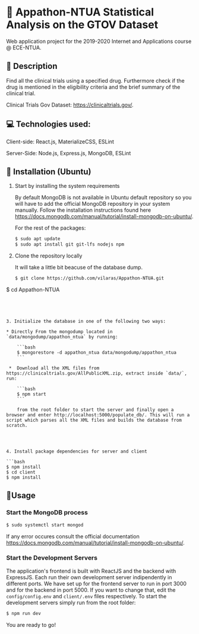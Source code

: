 # :pill: Appathon-NTUA  Statistical Analysis on the GTOV Dataset

Web application project for the 2019-2020 Internet and Applications course @ ECE-NTUA.



## :memo: Description

Find all the clinical trials using a specified drug. Furthermore check if the drug is mentioned in the eligibility criteria and the brief summary of the clinical trial.



Clinical Trials Gov Dataset: https://clinicaltrials.gov/.



## :computer: Technologies used:

Client-side: React.js, MaterializeCSS, ESLint

Server-Side: Node.js, Express.js, MongoDB, ESLint



## **:hammer:** Installation (Ubuntu)

1. Start by installing the system requirements 

   By default MongoDB is not available in Ubuntu default repository so you will have to add the official MongoDB repository in your system manually. Follow the installation instructions found here https://docs.mongodb.com/manual/tutorial/install-mongodb-on-ubuntu/.

   

   For the rest of the packages:

   ```bash
   $ sudo apt update
   $ sudo apt install git git-lfs nodejs npm 
   ```

   
   
2. Clone the repository locally

   It will take a little bit beacuse of the database dump.
   
   ```bash
   $ git clone https://github.com/vilaras/Appathon-NTUA.git
$ cd Appathon-NTUA
   ```
   
   


3. Initialize the database in one of the following two ways:

   * Directly From the mongodump located in `data/mongodump/appathon_ntua` by running:

       ```bash
       $ mongorestore -d appathon_ntua data/mongodump/appathon_ntua
       ```

    *  Download all the XML files from https://clinicaltrials.gov/AllPublicXML.zip, extract inside `data/`, run:

       ```bash
       $ npm start
       ```
       
       from the root folder to start the server and finally open a browser and enter http://localhost:5000/populate_db/. This will run a script which parses all the XML files and builds the database from scratch.
       
       


4. Install package dependencies for server and client

   ```bash
   $ npm install
   $ cd client
   $ npm install 
   ```



##  :tada:Usage

### Start the MongoDB process 

```bash
$ sudo systemctl start mongod
```

If any error occures consult the official documentation https://docs.mongodb.com/manual/tutorial/install-mongodb-on-ubuntu/.

### Start the Development Servers

The application's frontend is built with ReactJS and the backend with ExpressJS. Each run their own development server indipendently in different ports. We have set up for the frontend server to run in port 3000 and for the backend in port 5000. If you want to change that, edit the `config/config.env` and `client/.env` files respectively. To start the development servers simply run from the root folder:

```bash
$ npm run dev
```

You are  ready to go! 

